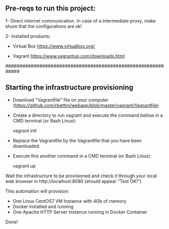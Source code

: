 ## Pre-reqs to run this project:

1- Direct internet communication. In case of a intermediate proxy, make shure that the configurations are ok!

2- Installed products:

- Virtual Box
https://www.virtualbox.org/

- Vagrant
https://www.vagrantup.com/downloads.html


#############################################################

## Starting the infrastructure provisioning

- Download "Vagrantfile" file on your computer (https://github.com/rbettini/webapp/blob/master/vagrant/Vagrantfile)
- Create a directory to run vagrant and execute the command bellow in a CMD terminal (or Bash Linux):

  vagrant init

- Replace the Vagrantfile by the Vagrantfile that you have been downloaded.
- Execute this another command in a CMD terminal (or Bash Linux):
  
  vagrant up
  
  
Wait the infrastructure to be provisioned and check it through your local web browser in http://localhost:8080 (should appear "Test OK!")


This automation will provision:

- One Linux CentOS7 VM Instance with 4Gb of memory
- Docker installed and running
- One Apache HTTP Server Instance running in Docker Container

Done!
